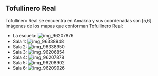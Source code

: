 ## Tofullinero Real
Tofullinero Real se encuentra en Amakna y sus coordenadas son [5,6].
Imágenes de los mapas que conforman Tofullinero Real:
- La escuela: ![img_96207876](https://media.discordapp.net/attachments/1115311447145193482/1115371194854674674/96207876.jpg)
- Sala 1: ![img_96338948](https://media.discordapp.net/attachments/1115311447145193482/1115371254879354971/96338948.jpg)
- Sala 2: ![img_96338950](https://media.discordapp.net/attachments/1115311447145193482/1115371257878290595/96338950.jpg)
- Sala 3: ![img_96206854](https://media.discordapp.net/attachments/1115311447145193482/1115371191516020886/96206854.jpg)
- Sala 4: ![img_96207878](https://media.discordapp.net/attachments/1115311447145193482/1115371196616298596/96207878.jpg)
- Sala 5: ![img_96208902](https://media.discordapp.net/attachments/1115311447145193482/1115371220179894406/96208902.jpg)
- Sala 6: ![img_96209926](https://media.discordapp.net/attachments/1115311447145193482/1115371223417888888/96209926.jpg)